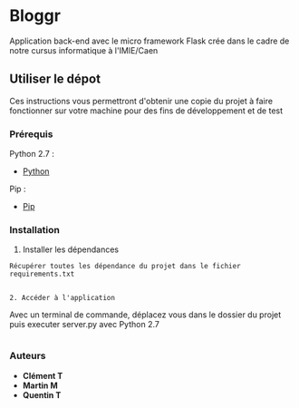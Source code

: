 # Bloggr

Application back-end avec le micro framework Flask
crée dans le cadre de notre cursus informatique à l'IMIE/Caen

## Utiliser le dépot

Ces instructions vous permettront d'obtenir une copie du projet à faire fonctionner sur votre machine pour des fins de développement et de test

### Prérequis

Python 2.7 :
 * [Python](https://www.python.org)
 
Pip :
* [Pip](https://pypi.org/project/pip/)


### Installation

1. Installer les dépendances

```
Récupérer toutes les dépendance du projet dans le fichier requirements.txt
```

```

2. Accéder à l'application

```
Avec un terminal de commande, déplacez vous dans le dossier du projet puis executer server.py avec Python 2.7
```
```

### Auteurs

* **Clément T**
* **Martin M**
* **Quentin T**


